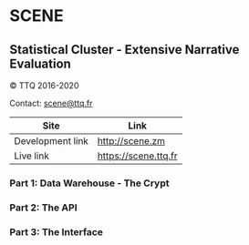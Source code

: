 # SCENE
## Statistical Cluster - Extensive Narrative Evaluation
&copy; TTQ 2016-2020

Contact: scene@ttq.fr

|Site|Link|
|---|---|
|Development link|http://scene.zm|
|Live link|https://scene.ttq.fr|

### Part 1: Data Warehouse - The Crypt

### Part 2: The API

### Part 3: The Interface

